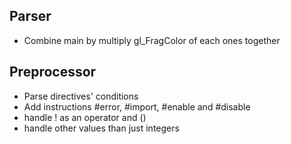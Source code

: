 
Parser
------

- Combine main by multiply gl_FragColor of each ones together

Preprocessor
------------

- Parse directives' conditions
- Add instructions #error, #import, #enable and #disable
- handle ! as an operator and ()
- handle other values than just integers
